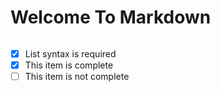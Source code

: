 # Welcome To Markdown

```

```
- [x] List syntax is required
- [x] This item is complete
- [ ] This item is not complete
